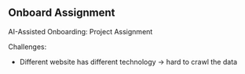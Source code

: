 ## Onboard Assignment

AI-Assisted Onboarding: Project Assignment





Challenges:
- Different website has different technology -> hard to crawl the data